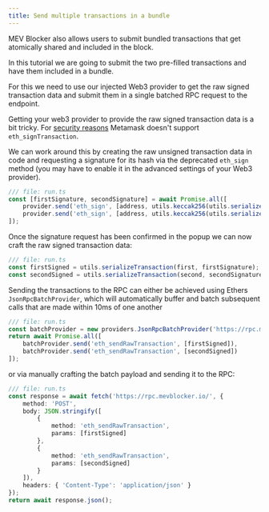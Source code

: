 ```yaml
---
title: Send multiple transactions in a bundle
---
```


MEV Blocker also allows users to submit bundled transactions that get atomically shared and included in the block.

In this tutorial we are going to submit the two pre-filled transactions and have them included in a bundle.

For this we need to use our injected Web3 provider to get the raw signed transaction data and submit them in a single batched RPC request to the endpoint.

Getting your web3 provider to provide the raw signed transaction data is a bit tricky.
For [security reasons](https://github.com/MetaMask/metamask-extension/issues/3475) Metamask doesn't support `eth_signTransaction`.

We can work around this by creating the raw unsigned transaction data in code and requesting a signature for its hash via the deprecated `eth_sign` method (you may have to enable it in the advanced settings of your Web3 provider).

```typescript
/// file: run.ts
const [firstSignature, secondSignature] = await Promise.all([
	provider.send('eth_sign', [address, utils.keccak256(utils.serializeTransaction(first))]),
	provider.send('eth_sign', [address, utils.keccak256(utils.serializeTransaction(second))])
]);
```

Once the signature request has been confirmed in the popup we can now craft the raw signed transaction data:

```typescript
/// file: run.ts
const firstSigned = utils.serializeTransaction(first, firstSignature);
const secondSigned = utils.serializeTransaction(second, secondSignature);
```

Sending the transactions to the RPC can either be achieved using Ethers `JsonRpcBatchProvider`, which will automatically buffer and batch subsequent calls that are made within 10ms of one another

```typescript
/// file: run.ts
const batchProvider = new providers.JsonRpcBatchProvider('https://rpc.mevblocker.io');
return await Promise.all([
	batchProvider.send('eth_sendRawTransaction', [firstSigned]),
	batchProvider.send('eth_sendRawTransaction', [secondSigned])
]);
```

or via manually crafting the batch payload and sending it to the RPC:

```typescript
/// file: run.ts
const response = await fetch('https://rpc.mevblocker.io/', {
	method: 'POST',
	body: JSON.stringify([
		{
			method: 'eth_sendRawTransaction',
			params: [firstSigned]
		},
		{
			method: 'eth_sendRawTransaction',
			params: [secondSigned]
		}
	]),
	headers: { 'Content-Type': 'application/json' }
});
return await response.json();
```
